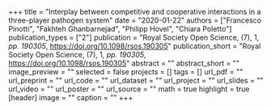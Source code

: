 +++
title = "Interplay between competitive and cooperative interactions in a three-player pathogen system"
date = "2020-01-22"
authors = ["Francesco Pinotti", "Fakhteh Ghanbarnejad", "Philipp Hovel", "Chiara Poletto"]
publication_types = ["2"]
publication = "Royal Society Open Science, (7), 1, _pp. 190305_, https://doi.org/10.1098/rsos.190305"
publication_short = "Royal Society Open Science, (7), 1, _pp. 190305_, https://doi.org/10.1098/rsos.190305"
abstract = ""
abstract_short = ""
image_preview = ""
selected = false
projects = []
tags = []
url_pdf = ""
url_preprint = ""
url_code = ""
url_dataset = ""
url_project = ""
url_slides = ""
url_video = ""
url_poster = ""
url_source = ""
math = true
highlight = true
[header]
image = ""
caption = ""
+++
